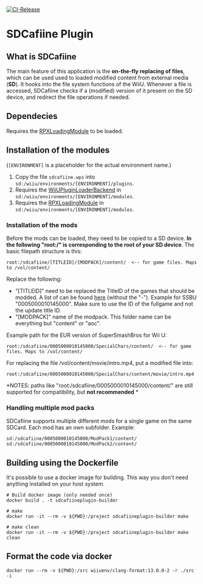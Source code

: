 [![CI-Release](https://github.com/wiiu-env/sdcafiine_plugin/actions/workflows/ci.yml/badge.svg)](https://github.com/wiiu-env/sdcafiine_plugin/actions/workflows/ci.yml)

# SDCafiine Plugin

## What is SDCafiine
The main feature of this application is the **on-the-fly replacing of files**, which can be used used to loaded modified content from external media (**SD**). It hooks into the file system functions of the WiiU. Whenever a file is accessed, SDCafiine checks if a (modified) version of it present on the SD device, and redirect the file operations if needed.

## Dependecies
Requires the [RPXLoadingModule](https://github.com/wiiu-env/RPXLoadingModule) to be loaded.

## Installation of the modules
(`[ENVIRONMENT]` is a placeholder for the actual environment name.)

1. Copy the file `sdcafiine.wps` into `sd:/wiiu/environments/[ENVIRONMENT]/plugins`.  
2. Requires the [WiiUPluginLoaderBackend](https://github.com/wiiu-env/WiiUPluginLoaderBackend) in `sd:/wiiu/environments/[ENVIRONMENT]/modules`.
3. Requires the [RPXLoadingModule](https://github.com/wiiu-env/RPXLoadingModule) in `sd:/wiiu/environments/[ENVIRONMENT]/modules`.

### Installation of the mods
Before the mods can be loaded, they need to be copied to a SD device. 
**In the following "root:/" is corresponding to the root of your SD device**. The basic filepath structure is this:

```
root:/sdcafiine/[TITLEID]/[MODPACK]/content/  <-- for game files. Maps to /vol/content/
```
Replace the following:
- "[TITLEID]" need to be replaced the TitleID of the games that should be modded. A list of can be found [here](http://wiiubrew.org/w/index.php?title=Title_database#00050000:_eShop_and_disc_titles) (without the "-"). Example for SSBU "0005000010145000". Make sure to use the ID of the fullgame and not the update title ID. 
- "[MODPACK]" name of the modpack. This folder name can be everything but "content" or "aoc".

Example path for the EUR version of SuperSmashBros for Wii U:
```
root:/sdcafiine/0005000010145000/SpecialChars/content/  <-- for game files. Maps to /vol/content/
```

For replacing the file /vol/content/movie/intro.mp4, put a modified file into:
```
root:/sdcafiine/0005000010145000/SpecialChars/content/movie/intro.mp4
```

*NOTES: paths like "root:/sdcafiine/0005000010145000/content/" are still supported for compatibility, but **not recommended** *

### Handling multiple mod packs
SDCafiine supports multiple different mods for a single game on the same SDCard. Each mod has an own subfolder.
Example:
```
sd:/sdcafiine/0005000010145000/ModPack1/content/
sd:/sdcafiine/0005000010145000/ModPack2/content/
```

## Building using the Dockerfile

It's possible to use a docker image for building. This way you don't need anything installed on your host system.

```
# Build docker image (only needed once)
docker build . -t sdcafiineplugin-builder

# make 
docker run -it --rm -v ${PWD}:/project sdcafiineplugin-builder make

# make clean
docker run -it --rm -v ${PWD}:/project sdcafiineplugin-builder make clean
```

## Format the code via docker

`docker run --rm -v ${PWD}:/src wiiuenv/clang-format:13.0.0-2 -r ./src -i`